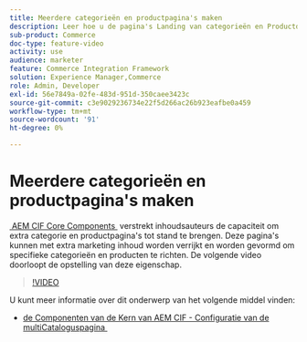 ```yaml
---
title: Meerdere categorieën en productpagina's maken
description: Leer hoe u de pagina's Landing van categorieën en Productdetails verrijkt met gerichte marketinginhoud.
sub-product: Commerce
doc-type: feature-video
activity: use
audience: marketer
feature: Commerce Integration Framework
solution: Experience Manager,Commerce
role: Admin, Developer
exl-id: 56e7849a-02fe-483d-951d-350caee3423c
source-git-commit: c3e9029236734e22f5d266ac26b923eafbe0a459
workflow-type: tm+mt
source-wordcount: '91'
ht-degree: 0%

---
```


# Meerdere categorieën en productpagina&#39;s maken

[&#x200B; AEM CIF Core Components &#x200B;](https://github.com/adobe/aem-core-cif-components) verstrekt inhoudsauteurs de capaciteit om extra categorie en productpagina&#39;s tot stand te brengen. Deze pagina&#39;s kunnen met extra marketing inhoud worden verrijkt en worden gevormd om specifieke categorieën en producten te richten. De volgende video doorloopt de opstelling van deze eigenschap.

>[!VIDEO](https://video.tv.adobe.com/v/28969/?quality=12)

U kunt meer informatie over dit onderwerp van het volgende middel vinden:

- [&#x200B; de Componenten van de Kern van AEM CIF - Configuratie van de multiCataloguspagina &#x200B;](https://github.com/adobe/aem-core-cif-components/wiki/configuration#multi-catalog-page-template-configuration)
